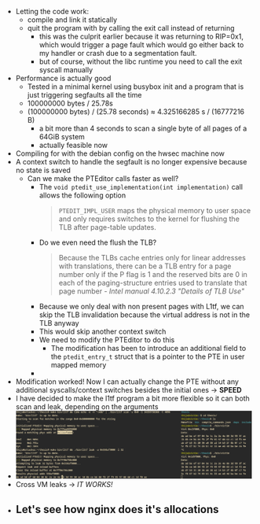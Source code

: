 - Letting the code work:
	- compile and link it statically
	- quit the program with by calling the exit call instead of returning
		- this was the culprit earlier because it was returning to RIP=0x1, which would trigger a page fault which would go either back to my handler or crash due to a segmentation fault.
		- but of course, without the libc runtime you need to call the exit syscall manually
- Performance is actually good
	- Tested in a minimal kernel using busybox init and a program that is just triggering segfaults all the time
	- 100000000 bytes / 25.78s
	- (100000000 bytes) / (25.78 seconds) ≈ 4.325166285 s / (16777216 B)
		- a bit more than 4 seconds to scan a single byte of all pages of a 64GiB system
		- actually feasible now
- Compiling for with the debian config on the hwsec machine now
- A context switch to handle the segfault is no longer expensive because no state is saved
	- Can we make the PTEditor calls faster as well?
		- The `void ptedit_use_implementation(int implementation)` call allows the following option
		  > `PTEDIT_IMPL_USER` maps the physical memory to user space and only requires switches to the kernel for flushing the TLB after page-table updates.
		- Do we even need the flush the TLB?
		  > Because the TLBs cache entries only for linear addresses with translations, there can be a TLB entry for a page
		  number only if the P flag is 1 and the reserved bits are 0 in each of the paging-structure entries used to translate
		  that page number - *Intel manual 4.10.2.3 "Details of TLB Use"*
		- Because we only deal with non present pages with L1tf, we can skip the TLB invalidation because the virtual address is not in the TLB anyway
		- This would skip another context switch
		- We need to modify the PTEditor to do this
			- The modification has been to introduce an additional field to the `ptedit_entry_t` struct that is a pointer to the PTE in user mapped memory
		-
- Modification worked! Now I can actually change the PTE without any additional syscalls/context switches besides the initial ones -> **SPEED**
- I have decided to make the l1tf program a bit more flexible so it can both scan and leak, depending on the arguments
- ![image.png](../assets/image_1709141731678_0.png)
- Cross VM leaks -> *IT WORKS!*
- Let's see how nginx does it's allocations
	-